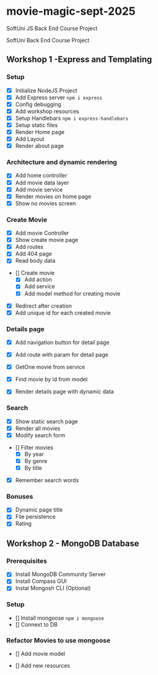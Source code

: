 # movie-magic-sept-2025
SoftUni JS Back End Course Project

SoftUni Back End Course Project

## Workshop 1 -Express and Templating

### Setup

- [x] Initialize NodeJS Project
- [x] Add Express server `npm i express`
- [x] Config debugging
- [x] Add workshop resources
- [x] Setup Handlebars `npm i express-handlebars`
- [x] Setup static files
- [x] Render Home page
- [x] Add Layout
- [x] Render about page

### Architecture and dynamic rendering
- [x] Add home controller
- [x] Add movie data layer
- [x] Add movie service
- [x] Render movies on home page
- [x] Show no movies screen
### Create Movie
- [x] Add movie Controller
- [x] Show create movie page
- [x] Add routes
- [x] Add 404 page
- [x] Read body data
- [] Create movie
    - [x] Add action
    - [x] Add service
    - [x] Add model method for creating movie
- [x] Redirect after creation
- [x] Add unique id for each created movie   

### Details page
- [x] Add navigation button for detail page
- [x] Add route with param for detail page
- [x] GetOne movie from service
- [x] Find movie by id from model
- [x] Render details page with dynamic data


### Search
- [x] Show static search page
- [x] Render all movies
- [x] Modify search form
- [] Filter movies
    - [x] By year
    - [x] By genre
    - [x] By title
- [x] Remember search words
### Bonuses
- [x] Dynamic page title
- [x] File persistence
- [x] Rating

## Workshop 2 - MongoDB Database

### Prerequisites
- [x] Install MongoDB Community Server
- [x] Install Compass GUI
- [x] Instal Mongosh CLI (Optional)

### Setup
- [] Install mongoose `npm i mongoose`
- [] Connext to DB

### Refactor Movies to use mongoose
- [] Add movie model



- [] Add new resources

